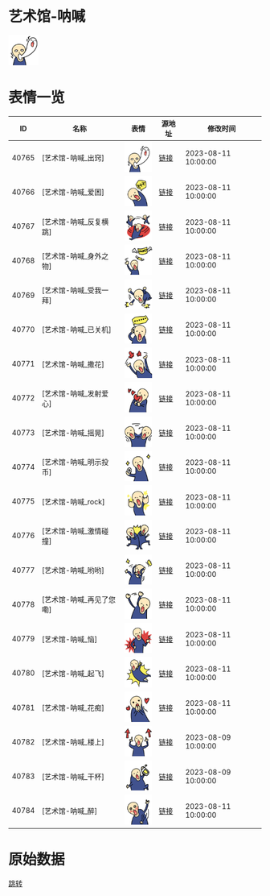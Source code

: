 # 艺术馆-呐喊

<img src="./cover.png" height="60" alt="cover" />

# 表情一览

|ID|名称|表情|源地址|修改时间|
|----|----|----|----|----|
|40765|[艺术馆-呐喊_出窍]|<img src="./pic/040765_%5B艺术馆-呐喊_出窍%5D.png" height="60" alt="出窍"/>|[链接](https://i0.hdslb.com/bfs/garb/228fd83f029b6bc5471206af3f9d81beb35c0bfd.png)|2023-08-11 10:00:00|
|40766|[艺术馆-呐喊_爱困]|<img src="./pic/040766_%5B艺术馆-呐喊_爱困%5D.png" height="60" alt="爱困"/>|[链接](https://i0.hdslb.com/bfs/garb/5b7a868072f0d73567c7482bbe13113679dc843d.png)|2023-08-11 10:00:00|
|40767|[艺术馆-呐喊_反复横跳]|<img src="./pic/040767_%5B艺术馆-呐喊_反复横跳%5D.png" height="60" alt="反复横跳"/>|[链接](https://i0.hdslb.com/bfs/garb/22a3fcde4ac4d651ddbb923e8cfacd980a24d48f.png)|2023-08-11 10:00:00|
|40768|[艺术馆-呐喊_身外之物]|<img src="./pic/040768_%5B艺术馆-呐喊_身外之物%5D.png" height="60" alt="身外之物"/>|[链接](https://i0.hdslb.com/bfs/garb/013f81bd4295d0a7ca257e45230e95ada797cde3.png)|2023-08-11 10:00:00|
|40769|[艺术馆-呐喊_受我一拜]|<img src="./pic/040769_%5B艺术馆-呐喊_受我一拜%5D.png" height="60" alt="受我一拜"/>|[链接](https://i0.hdslb.com/bfs/garb/de4a2ef89e31ec0aeb4072f8ac4139f0d621e5a6.png)|2023-08-11 10:00:00|
|40770|[艺术馆-呐喊_已关机]|<img src="./pic/040770_%5B艺术馆-呐喊_已关机%5D.png" height="60" alt="已关机"/>|[链接](https://i0.hdslb.com/bfs/garb/4b9c83a6687a1b833de060267ff3f2117b945157.png)|2023-08-11 10:00:00|
|40771|[艺术馆-呐喊_撒花]|<img src="./pic/040771_%5B艺术馆-呐喊_撒花%5D.png" height="60" alt="撒花"/>|[链接](https://i0.hdslb.com/bfs/garb/a60d513b1006a2f992f25ee0f059acc76056b3b6.png)|2023-08-11 10:00:00|
|40772|[艺术馆-呐喊_发射爱心]|<img src="./pic/040772_%5B艺术馆-呐喊_发射爱心%5D.png" height="60" alt="发射爱心"/>|[链接](https://i0.hdslb.com/bfs/garb/a31f86f3970e430e4ca8c04753b9ded36f0f6a81.png)|2023-08-11 10:00:00|
|40773|[艺术馆-呐喊_摇晃]|<img src="./pic/040773_%5B艺术馆-呐喊_摇晃%5D.png" height="60" alt="摇晃"/>|[链接](https://i0.hdslb.com/bfs/garb/2e545f33ccec91c6449c0648ee39f60dc1030fb5.png)|2023-08-11 10:00:00|
|40774|[艺术馆-呐喊_明示投币]|<img src="./pic/040774_%5B艺术馆-呐喊_明示投币%5D.png" height="60" alt="明示投币"/>|[链接](https://i0.hdslb.com/bfs/garb/5880c6844c0b552c46e0ac2fd95c7ecc79364600.png)|2023-08-11 10:00:00|
|40775|[艺术馆-呐喊_rock]|<img src="./pic/040775_%5B艺术馆-呐喊_rock%5D.png" height="60" alt="rock"/>|[链接](https://i0.hdslb.com/bfs/garb/fd0298218ff5952e0c48a5d2d27b4652ac6e7dd0.png)|2023-08-11 10:00:00|
|40776|[艺术馆-呐喊_激情碰撞]|<img src="./pic/040776_%5B艺术馆-呐喊_激情碰撞%5D.png" height="60" alt="激情碰撞"/>|[链接](https://i0.hdslb.com/bfs/garb/74675c91245f0c968dfaffb435c9780fbdeb7bb7.png)|2023-08-11 10:00:00|
|40777|[艺术馆-呐喊_哟哟]|<img src="./pic/040777_%5B艺术馆-呐喊_哟哟%5D.png" height="60" alt="哟哟"/>|[链接](https://i0.hdslb.com/bfs/garb/969f963484a4cd7c4cb86216f2ed9355f9081133.png)|2023-08-11 10:00:00|
|40778|[艺术馆-呐喊_再见了您嘞]|<img src="./pic/040778_%5B艺术馆-呐喊_再见了您嘞%5D.png" height="60" alt="再见了您嘞"/>|[链接](https://i0.hdslb.com/bfs/garb/28ad8e89b7bbb9ab60edc5719068c0cedb6221d5.png)|2023-08-11 10:00:00|
|40779|[艺术馆-呐喊_恼]|<img src="./pic/040779_%5B艺术馆-呐喊_恼%5D.png" height="60" alt="恼"/>|[链接](https://i0.hdslb.com/bfs/garb/2844d70ad8eef15e14f93423037d7f6365fb1e49.png)|2023-08-11 10:00:00|
|40780|[艺术馆-呐喊_起飞]|<img src="./pic/040780_%5B艺术馆-呐喊_起飞%5D.png" height="60" alt="起飞"/>|[链接](https://i0.hdslb.com/bfs/garb/5a2e4327ad52c67dbe905e88029b03dc11bbddd5.png)|2023-08-11 10:00:00|
|40781|[艺术馆-呐喊_花痴]|<img src="./pic/040781_%5B艺术馆-呐喊_花痴%5D.png" height="60" alt="花痴"/>|[链接](https://i0.hdslb.com/bfs/garb/de3d4a4ece663b316d66fa0e498f7a2851fa558d.png)|2023-08-11 10:00:00|
|40782|[艺术馆-呐喊_楼上]|<img src="./pic/040782_%5B艺术馆-呐喊_楼上%5D.png" height="60" alt="楼上"/>|[链接](https://i0.hdslb.com/bfs/garb/bb6b00ad5c71135da6e1ece445519ca166c02932.png)|2023-08-09 10:00:00|
|40783|[艺术馆-呐喊_干杯]|<img src="./pic/040783_%5B艺术馆-呐喊_干杯%5D.png" height="60" alt="干杯"/>|[链接](https://i0.hdslb.com/bfs/garb/d10a6203fa51b95e87338a56d5a825148f9202de.png)|2023-08-09 10:00:00|
|40784|[艺术馆-呐喊_醉]|<img src="./pic/040784_%5B艺术馆-呐喊_醉%5D.png" height="60" alt="醉"/>|[链接](https://i0.hdslb.com/bfs/garb/b955005a310abd0e1efd4305a59d9292146df19f.png)|2023-08-11 10:00:00|

# 原始数据

[跳转](./raw.json)

